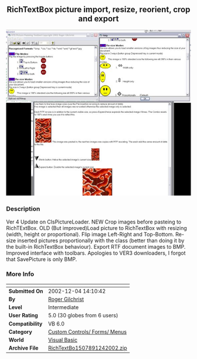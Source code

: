 ﻿<div align="center">

## RichTextBox picture import, resize, reorient, crop and export

<img src="PIC2002124191524826.JPG">
</div>

### Description

Ver 4 Update on ClsPictureLoader. NEW Crop images before pasteing to RichTExtBox. OLD (But improved)Load picture to RichTextBox with resizing (width, height or proportional). Flip image Left-Right and Top-Bottom. Re-size inserted pictures proportionally with the class (better than doing it by the built-in RichTextBox behaviour). Export RTF document images to BMP. Improved interface with toolbars. Apologies to VER3 downloaders, I forgot that SavePicture is only BMP.
 
### More Info
 


<span>             |<span>
---                |---
**Submitted On**   |2002-12-04 14:10:42
**By**             |[Roger Gilchrist](https://github.com/Planet-Source-Code/PSCIndex/blob/master/ByAuthor/roger-gilchrist.md)
**Level**          |Intermediate
**User Rating**    |5.0 (30 globes from 6 users)
**Compatibility**  |VB 6\.0
**Category**       |[Custom Controls/ Forms/  Menus](https://github.com/Planet-Source-Code/PSCIndex/blob/master/ByCategory/custom-controls-forms-menus__1-4.md)
**World**          |[Visual Basic](https://github.com/Planet-Source-Code/PSCIndex/blob/master/ByWorld/visual-basic.md)
**Archive File**   |[RichTextBo1507891242002\.zip](https://github.com/Planet-Source-Code/roger-gilchrist-richtextbox-picture-import-resize-reorient-crop-and-export__1-41311/archive/master.zip)








